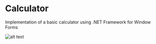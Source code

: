 # Calculator
Implementation of a basic calculator using .NET Framework for Window Forms

![alt text](img/Screenshot.png "Screenshot")